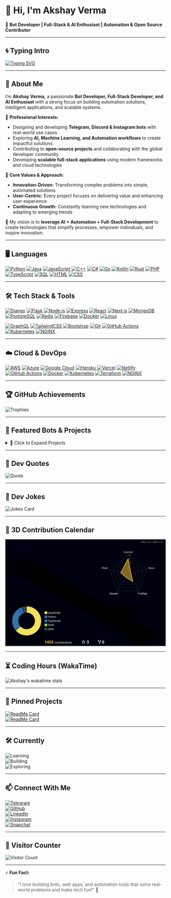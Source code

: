 # 👋 Hi, I'm Akshay Verma  

🤖 **Bot Developer | Full-Stack & AI Enthusiast | Automation & Open Source Contributor**  

---

## 🌀 Typing Intro  

[![Typing SVG](https://readme-typing-svg.herokuapp.com?font=Fira+Code&pause=1000&color=00F700&width=435&lines=Hi%2C+I'm+Akshay+Verma!;Bot+Developer+%7C+AI+Enthusiast;Automation+%26+Open+Source+Contributor)](https://git.io/typing-svg)  

---

## 🌈 About Me  

I’m **Akshay Verma**, a passionate **Bot Developer, Full-Stack Developer, and AI Enthusiast** with a strong focus on building automation solutions, intelligent applications, and scalable systems.  

💼 **Professional Interests:**  
- Designing and developing **Telegram, Discord & Instagram bots** with real-world use cases  
- Exploring **AI, Machine Learning, and Automation workflows** to create impactful solutions  
- Contributing to **open-source projects** and collaborating with the global developer community  
- Developing **scalable full-stack applications** using modern frameworks and cloud technologies  

🌟 **Core Values & Approach:**  
- **Innovation-Driven:** Transforming complex problems into simple, automated solutions  
- **User-Centric:** Every project focuses on delivering value and enhancing user experience  
- **Continuous Growth:** Constantly learning new technologies and adapting to emerging trends  

📌 My vision is to **leverage AI + Automation + Full-Stack Development** to create technologies that simplify processes, empower individuals, and inspire innovation.  

---

## 🖥️ Languages  

[![Python](https://img.shields.io/badge/-Python-3776AB?style=flat-square&logo=python&logoColor=white)](https://www.python.org/)
[![Java](https://img.shields.io/badge/-Java-007396?style=flat-square&logo=java)](https://www.oracle.com/java/)
[![JavaScript](https://img.shields.io/badge/-JavaScript-F7DF1E?style=flat-square&logo=javascript&logoColor=black)](https://developer.mozilla.org/en-US/docs/Web/JavaScript)
[![C++](https://img.shields.io/badge/-C++-00599C?style=flat-square&logo=cplusplus)](https://isocpp.org/)
[![C#](https://img.shields.io/badge/-C%23-239120?style=flat-square&logo=csharp)](https://learn.microsoft.com/en-us/dotnet/csharp/)
[![Go](https://img.shields.io/badge/-Go-00ADD8?style=flat-square&logo=go&logoColor=white)](https://go.dev/)
[![Kotlin](https://img.shields.io/badge/-Kotlin-0095D5?style=flat-square&logo=kotlin&logoColor=white)](https://kotlinlang.org/)
[![Rust](https://img.shields.io/badge/-Rust-000000?style=flat-square&logo=rust)](https://www.rust-lang.org/)
[![PHP](https://img.shields.io/badge/-PHP-777BB4?style=flat-square&logo=php&logoColor=white)](https://www.php.net/)
[![TypeScript](https://img.shields.io/badge/-TypeScript-3178C6?style=flat-square&logo=typescript&logoColor=white)](https://www.typescriptlang.org/)
[![SQL](https://img.shields.io/badge/-SQL-4479A1?style=flat-square&logo=mysql&logoColor=white)](https://www.mysql.com/)
[![HTML](https://img.shields.io/badge/-HTML5-E34F26?style=flat-square&logo=html5&logoColor=white)](https://developer.mozilla.org/en-US/docs/Web/HTML)
[![CSS](https://img.shields.io/badge/-CSS3-1572B6?style=flat-square&logo=css3)](https://developer.mozilla.org/en-US/docs/Web/CSS)

---

## 🛠️ Tech Stack & Tools  

[![Django](https://img.shields.io/badge/-Django-092E20?style=flat-square&logo=django)](https://www.djangoproject.com/)
[![Flask](https://img.shields.io/badge/-Flask-000000?style=flat-square&logo=flask)](https://flask.palletsprojects.com/)
[![Node.js](https://img.shields.io/badge/-Node.js-339933?style=flat-square&logo=node.js)](https://nodejs.org/)
[![Express](https://img.shields.io/badge/-Express-000000?style=flat-square&logo=express)](https://expressjs.com/)
[![React](https://img.shields.io/badge/-React-61DAFB?style=flat-square&logo=react&logoColor=black)](https://react.dev/)
[![Next.js](https://img.shields.io/badge/-Next.js-000000?style=flat-square&logo=next.js)](https://nextjs.org/)
[![MongoDB](https://img.shields.io/badge/-MongoDB-47A248?style=flat-square&logo=mongodb)](https://www.mongodb.com/)
[![PostgreSQL](https://img.shields.io/badge/-PostgreSQL-336791?style=flat-square&logo=postgresql)](https://www.postgresql.org/)
[![Redis](https://img.shields.io/badge/-Redis-DC382D?style=flat-square&logo=redis)](https://redis.io/)
[![Firebase](https://img.shields.io/badge/-Firebase-FFCA28?style=flat-square&logo=firebase)](https://firebase.google.com/)
[![Docker](https://img.shields.io/badge/-Docker-2496ED?style=flat-square&logo=docker)](https://www.docker.com/)
[![Linux](https://img.shields.io/badge/-Linux-FCC624?style=flat-square&logo=linux&logoColor=black)](https://www.linux.org/)

[![GraphQL](https://img.shields.io/badge/-GraphQL-E10098?style=flat-square&logo=graphql&logoColor=white)](https://graphql.org/)
[![TailwindCSS](https://img.shields.io/badge/-TailwindCSS-38B2AC?style=flat-square&logo=tailwindcss&logoColor=white)](https://tailwindcss.com/)
[![Bootstrap](https://img.shields.io/badge/-Bootstrap-7952B3?style=flat-square&logo=bootstrap&logoColor=white)](https://getbootstrap.com/)
[![Git](https://img.shields.io/badge/-Git-F05032?style=flat-square&logo=git&logoColor=white)](https://git-scm.com/)
[![GitHub Actions](https://img.shields.io/badge/-GitHub%20Actions-2088FF?style=flat-square&logo=github-actions&logoColor=white)](https://github.com/features/actions)
[![Kubernetes](https://img.shields.io/badge/-Kubernetes-326CE5?style=flat-square&logo=kubernetes&logoColor=white)](https://kubernetes.io/)
[![NGINX](https://img.shields.io/badge/-NGINX-009639?style=flat-square&logo=nginx&logoColor=white)](https://nginx.org/)

---

## ☁️ Cloud & DevOps  

[![AWS](https://img.shields.io/badge/-AWS-232F3E?style=flat-square&logo=amazonaws&logoColor=white)](https://aws.amazon.com/)
[![Azure](https://img.shields.io/badge/-Azure-0078D4?style=flat-square&logo=microsoftazure&logoColor=white)](https://azure.microsoft.com/)
[![Google Cloud](https://img.shields.io/badge/-Google%20Cloud-4285F4?style=flat-square&logo=googlecloud&logoColor=white)](https://cloud.google.com/)
[![Heroku](https://img.shields.io/badge/-Heroku-430098?style=flat-square&logo=heroku&logoColor=white)](https://www.heroku.com/)
[![Vercel](https://img.shields.io/badge/-Vercel-000000?style=flat-square&logo=vercel&logoColor=white)](https://vercel.com/)
[![Netlify](https://img.shields.io/badge/-Netlify-00C7B7?style=flat-square&logo=netlify&logoColor=white)](https://www.netlify.com/)
[![GitHub Actions](https://img.shields.io/badge/-GitHub%20Actions-2088FF?style=flat-square&logo=github-actions&logoColor=white)](https://github.com/features/actions)
[![Docker](https://img.shields.io/badge/-Docker-2496ED?style=flat-square&logo=docker&logoColor=white)](https://www.docker.com/)
[![Kubernetes](https://img.shields.io/badge/-Kubernetes-326CE5?style=flat-square&logo=kubernetes&logoColor=white)](https://kubernetes.io/)
[![Terraform](https://img.shields.io/badge/-Terraform-623CE4?style=flat-square&logo=terraform&logoColor=white)](https://www.terraform.io/)
[![NGINX](https://img.shields.io/badge/-NGINX-009639?style=flat-square&logo=nginx&logoColor=white)](https://nginx.org/)

---

## 🏆 GitHub Achievements  

![Trophies](https://github-profile-trophy.vercel.app/?username=akshayverma3685&theme=tokyonight&row=1&column=6)  

---

## 🌟 Featured Bots & Projects  

<details>
  <summary>🚀 Click to Expand Projects</summary>

  - **SocialPipe Bot** → Multi-social hub bot managing all accounts via Telegram  
  - **AI Chatbot** → Intelligent AI chatbot for Telegram & Discord  
  - **Instagram Auto Bot** → Friendly automation & DM handling bot for Instagram  

</details>

---

## 📰 Dev Quotes  

![Quote](https://quotes-github-readme.vercel.app/api?type=horizontal&theme=radical)  

---

## 🤣 Dev Jokes  

![Jokes Card](https://readme-jokes.vercel.app/api?theme=tokyonight)  

---

## 🎨 3D Contribution Calendar  

![3D Contributions](https://raw.githubusercontent.com/akshayverma3685/akshayverma3685/main/profile-3d-contrib/profile-night-rainbow.svg)  

---

## ⏳ Coding Hours (WakaTime)  

![Akshay's wakatime stats](https://github-readme-stats.vercel.app/api/wakatime?username=akshayverma3685&theme=tokyonight)  

---

## 📌 Pinned Projects  

[![ReadMe Card](https://github-readme-stats.vercel.app/api/pin/?username=akshayverma3685&repo=resume-analyzer&theme=tokyonight)](https://github.com/akshayverma3685/resume-analyzer)  
[![ReadMe Card](https://github-readme-stats.vercel.app/api/pin/?username=akshayverma3685&repo=oneclick-installer-&theme=tokyonight)](https://github.com/akshayverma3685/oneclick-installer-)  

---

## 🛠️ Currently  

![Learning](https://img.shields.io/badge/Learning-Next.js-blue?style=flat-square&logo=next.js)  
![Building](https://img.shields.io/badge/Building-Telegram_Bots-green?style=flat-square&logo=telegram)  
![Exploring](https://img.shields.io/badge/Exploring-AI_&_ML-orange?style=flat-square&logo=python)  

---

## 📫 Connect With Me  

[![Telegram](https://img.shields.io/badge/Telegram-2CA5E0?style=flat-square&logo=telegram&logoColor=white)](https://t.me/akshayverma0212)  
[![GitHub](https://img.shields.io/badge/GitHub-181717?style=flat-square&logo=github&logoColor=white)](https://github.com/akshayverma3685)  
[![LinkedIn](https://img.shields.io/badge/LinkedIn-0077B5?style=flat-square&logo=linkedin&logoColor=white)](https://linkedin.com/in/)  
[![Instagram](https://img.shields.io/badge/Instagram-E4405F?style=flat-square&logo=instagram&logoColor=white)](https://instagram.com/akshayverma_0212)  
[![Snapchat](https://img.shields.io/badge/Snapchat-FFFC00?style=flat-square&logo=snapchat&logoColor=black)](https://snapchat.com/add/akshayverma0212)  

---

## 👀 Visitor Counter  

![Visitor Count](https://komarev.com/ghpvc/?username=akshayverma3685&label=Profile%20Views&color=blue&style=flat)  

---

⚡ **Fun Fact:**  
> "I love building bots, web apps, and automation tools that solve real-world problems and make tech fun!" 🤖
